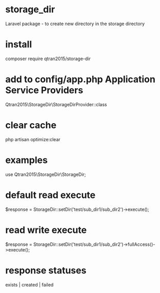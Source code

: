 # storage_dir
Laravel package - to create new directory in the storage directory

# install
composer require qtran2015/storage-dir

# add to config/app.php Application Service Providers
Qtran2015\StorageDir\StorageDirProvider::class

# clear cache
php artisan optimize:clear

# examples
use Qtran2015\StorageDir\StorageDir;

# default read execute
$response = StorageDir::setDir('test/sub_dir1/sub_dir2')->execute();

# read write execute
$response = StorageDir::setDir('test/sub_dir1/sub_dir2')->fullAccess()->execute();

# response statuses
exists | created | failed
